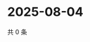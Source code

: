 # 2025-08-04

共 0 条

<!-- BEGIN ZHIHUQUESTIONS -->
<!-- 最后更新时间 Mon Aug 04 2025 21:36:09 GMT+0800 (China Standard Time) -->

<!-- END ZHIHUQUESTIONS -->
